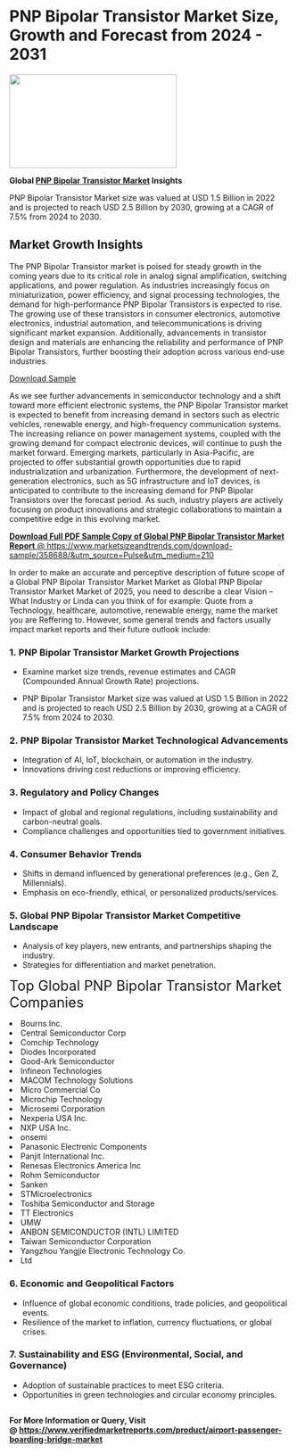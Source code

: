 <H1>PNP Bipolar Transistor Market Size, Growth and Forecast from 2024 - 2031</H1><img class="aligncenter size-medium wp-image-584254" src="https://thirdeyenews.in/wp-content/uploads/2024/09/Global-Market-Research-300x168.jpeg" alt="" width="300" height="168" /><p><strong>Global&nbsp;<a href="https://www.marketsizeandtrends.com/download-sample/358688/&amp;utm_source=Pulse&amp;utm_medium=210">PNP Bipolar Transistor Market</a> Insights</strong></p><p>PNP Bipolar Transistor Market size was valued at USD 1.5 Billion in 2022 and is projected to reach USD 2.5 Billion by 2030, growing at a CAGR of 7.5% from 2024 to 2030.</p><p><h2>Market Growth Insights</h2> <p>The PNP Bipolar Transistor market is poised for steady growth in the coming years due to its critical role in analog signal amplification, switching applications, and power regulation. As industries increasingly focus on miniaturization, power efficiency, and signal processing technologies, the demand for high-performance PNP Bipolar Transistors is expected to rise. The growing use of these transistors in consumer electronics, automotive electronics, industrial automation, and telecommunications is driving significant market expansion. Additionally, advancements in transistor design and materials are enhancing the reliability and performance of PNP Bipolar Transistors, further boosting their adoption across various end-use industries.</p> <p><a href="download_link_here">Download Sample</a></p> <p>As we see further advancements in semiconductor technology and a shift toward more efficient electronic systems, the PNP Bipolar Transistor market is expected to benefit from increasing demand in sectors such as electric vehicles, renewable energy, and high-frequency communication systems. The increasing reliance on power management systems, coupled with the growing demand for compact electronic devices, will continue to push the market forward. Emerging markets, particularly in Asia-Pacific, are projected to offer substantial growth opportunities due to rapid industrialization and urbanization. Furthermore, the development of next-generation electronics, such as 5G infrastructure and IoT devices, is anticipated to contribute to the increasing demand for PNP Bipolar Transistors over the forecast period. As such, industry players are actively focusing on product innovations and strategic collaborations to maintain a competitive edge in this evolving market.</p> <p><a href="get_more_link_here"></p><p><span class=""><strong>Download Full PDF Sample Copy of Global PNP Bipolar Transistor Market Report</strong> @ <a href="https://www.marketsizeandtrends.com/download-sample/358688/&amp;utm_source=Pulse&amp;utm_medium=210" target="_blank">https://www.marketsizeandtrends.com/download-sample/358688/&amp;utm_source=Pulse&amp;utm_medium=210</a></span></p><p>In order to make an accurate and perceptive description of future scope of a Global&nbsp;PNP Bipolar Transistor Market Market as Global&nbsp;PNP Bipolar Transistor Market Market of 2025, you need to describe a clear Vision &ndash; What Industry or Linda can you think of for example: Quote from a Technology, healthcare, automotive, renewable energy, name the market you are Reffering to. However, some general trends and factors usually impact market reports and their future outlook include:</p><h3>1.&nbsp;<strong>PNP Bipolar Transistor Market Growth Projections</strong></h3><ul><li>Examine market size trends, revenue estimates and CAGR (Compounded Annual Growth Rate) projections.</li><li><p>PNP Bipolar Transistor Market size was valued at USD 1.5 Billion in 2022 and is projected to reach USD 2.5 Billion by 2030, growing at a CAGR of 7.5% from 2024 to 2030.</p></li></ul><h3>2.&nbsp;<strong>PNP Bipolar Transistor Market Technological Advancements</strong></h3><ul><li>Integration of AI, IoT, blockchain, or automation in the industry.</li><li>Innovations driving cost reductions or improving efficiency.</li></ul><h3>3.&nbsp;<strong>Regulatory and Policy Changes</strong></h3><ul><li>Impact of global and regional regulations, including sustainability and carbon-neutral goals.</li><li>Compliance challenges and opportunities tied to government initiatives.</li></ul><h3>4.&nbsp;<strong>Consumer Behavior Trends</strong></h3><ul><li>Shifts in demand influenced by generational preferences (e.g., Gen Z, Millennials).</li><li>Emphasis on eco-friendly, ethical, or personalized products/services.</li></ul><h3>5.&nbsp;<strong>Global PNP Bipolar Transistor Market Competitive Landscape</strong></h3><ul><li>Analysis of key players, new entrants, and partnerships shaping the industry.</li><li>Strategies for differentiation and market penetration.</li></ul><p data-pm-slice="1 1 []"><span style="color: inherit; font-family: inherit; font-size: 25px;">Top Global PNP Bipolar Transistor Market Companies</span></p><div class="" data-test-id=""><p><li>Bourns Inc.</li><li> Central Semiconductor Corp</li><li> Comchip Technology</li><li> Diodes Incorporated</li><li> Good-Ark Semiconductor</li><li> Infineon Technologies</li><li> MACOM Technology Solutions</li><li> Micro Commercial Co</li><li> Microchip Technology</li><li> Microsemi Corporation</li><li> Nexperia USA Inc.</li><li> NXP USA Inc.</li><li> onsemi</li><li> Panasonic Electronic Components</li><li> Panjit International Inc.</li><li> Renesas Electronics America Inc</li><li> Rohm Semiconductor</li><li> Sanken</li><li> STMicroelectronics</li><li> Toshiba Semiconductor and Storage</li><li> TT Electronics</li><li> UMW</li><li> ANBON SEMICONDUCTOR (INTL) LIMITED</li><li> Taiwan Semiconductor Corporation</li><li> Yangzhou Yangjie Electronic Technology Co.</li><li>Ltd</li></p></div><h3>6.&nbsp;<strong>Economic and Geopolitical Factors</strong></h3><ul><li>Influence of global economic conditions, trade policies, and geopolitical events.</li><li>Resilience of the market to inflation, currency fluctuations, or global crises.</li></ul><h3>7.&nbsp;<strong>Sustainability and ESG (Environmental, Social, and Governance)</strong></h3><ul><li>Adoption of sustainable practices to meet ESG criteria.</li><li>Opportunities in green technologies and circular economy principles.</li></ul><h2><strong style="font-size: 14px;">For More Information or Query, Visit @&nbsp;</strong><a style="background-color: #ffffff; font-size: 14px;" href="https://www.marketsizeandtrends.com/report/pnp-bipolar-transistor-market/" target="_blank">https://www.verifiedmarketreports.com/product/airport-passenger-boarding-bridge-market</a></h2>
